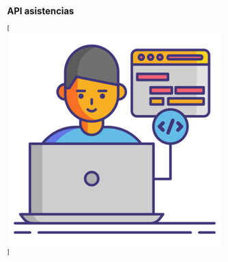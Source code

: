 ## API asistencias 

[![portada](https://raw.githubusercontent.com/mallonflowerz/asistencias/main/asset/portada.png)]

